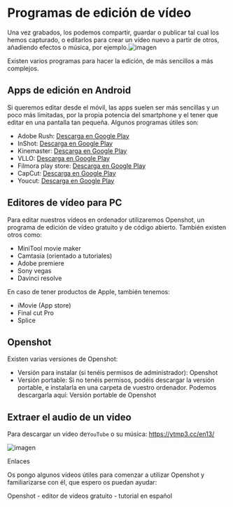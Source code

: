 # Programas de edición de vídeo

Una vez grabados, los podemos compartir, guardar o publicar tal cual los hemos capturado, o editarlos para crear un vídeo nuevo a partir de otros, añadiendo efectos o música, por ejemplo.![imagen](media/image10.jpeg)

Existen varios programas para hacer la edición, de más sencillos a más complejos.

## Apps de edición en Android

Si queremos editar desde el móvil, las apps suelen ser más sencillas y un poco más limitadas, por la propia potencia del smartphone y el tener que editar en una pantalla tan pequeña. Algunos programas útiles son:

* Adobe Rush: [Descarga en Google Play](https://play.google.com/store/apps/details?id=com.adobe.premiererush.videoeditor&hl=es_419&gl=US)
* InShot: [Descarga en Google Play](https://play.google.com/store/apps/details?id=com.camerasideas.instashot&hl=es_419&gl=US)
* Kinemaster: [Descarga en Google Play](https://play.google.com/store/apps/details?id=com.nexstreaming.app.kinemasterfree&hl=es_419&gl=US)
* VLLO: [Descarga en Google Play](https://play.google.com/store/apps/details?id=com.darinsoft.vimo&hl=es_419&gl=US)
* Filmora play store: [Descarga en Google Play](https://play.google.com/store/apps/details?id=com.wondershare.filmorago&hl=es_419&gl=US)
* CapCut: [Descarga en Google Play](https://play.google.com/store/apps/details?id=com.lemon.lvoverseas&hl=es_419&gl=US)
* Youcut: [Descarga en Google Play](https://play.google.com/store/apps/details?id=com.camerasideas.trimmer&hl=es_419&gl=US)

## Editores de vídeo para PC

Para editar nuestros vídeos en ordenador utilizaremos Openshot, un programa de edición de vídeo gratuito y de código abierto. También existen otros como:

* MiniTool movie maker
* Camtasia (orientado a tutoriales)
* Adobe premiere
* Sony vegas
* Davinci resolve

En caso de tener productos de Apple, también tenemos:

* iMovie (App store)
* Final cut Pro
* Splice

## Openshot

Existen varias versiones de Openshot:

* Versión para instalar (si tenéis permisos de administrador): Openshot
* Versión portable: Si no tenéis permisos, podéis descargar la versión portable, e instalarla en una carpeta de vuestro ordenador. Podemos descargarla aquí: Versión portable de Openshot

## Extraer el audio de un video

Para descargar un vídeo de``YouTube`` o su música: <https://ytmp3.cc/en13/>

![imagen](media/image12.png)

Enlaces

Os pongo algunos vídeos útiles para comenzar a utilizar Openshot y familiarizarse con él, que espero os puedan ayudar:

Openshot - editor de videos gratuito - tutorial en español
